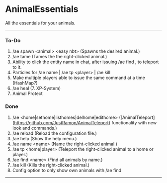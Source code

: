 # AnimalEssentials
All the essentials for your animals.

----

### To-Do

1. /ae spawn \<animal\> \<easy nbt\> (Spawns the desired animal.)
2. /ae tame (Tames the the right-clicked animal.)
3. Ability to click the entity name in chat, after issuing /ae find <name>, to teleport to it.
4. Particles for /ae name | /ae tp \<player\> | /ae kill
5. Make multiple players able to issue the same command at a time (HashMap?)
6. /ae heal
(7. XP-System)
8. Animal Protect

### Done
1. /ae \<home|sethome|listhomes|delhome|edithome\> ([AnimalTeleport] (https://github.com/JustRamon/AnimalTeleport) functionality with new look and commands.)
2. /ae reload (Reload the configuration file.)
3. /ae help (Show the help menu.)
4. /ae name \<name\> (Name the right-clicked animal.)
5. /ae tp \<home|player\> (Teleport the right-clicked animal to a home or player.)
6. /ae find \<name\> (Find all animals by name.)
7. /ae kill (Kills the right-clicked animal.)
8. Config option to only show own animals with /ae find

-----
